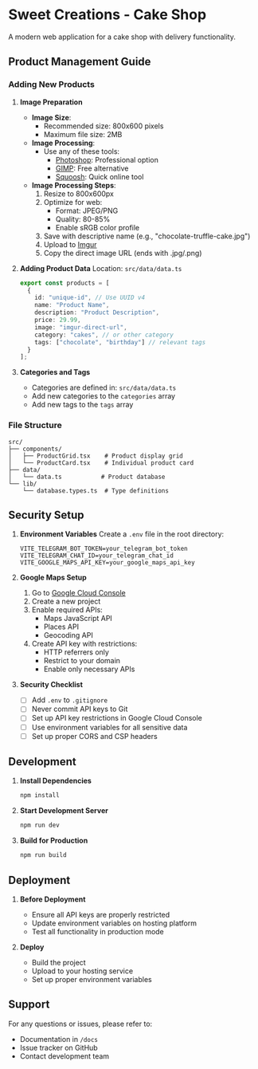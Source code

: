 # Sweet Creations - Cake Shop

A modern web application for a cake shop with delivery functionality.

## Product Management Guide

### Adding New Products

1. **Image Preparation**
   - **Image Size**: 
     - Recommended size: 800x600 pixels
     - Maximum file size: 2MB
   - **Image Processing**:
     - Use any of these tools:
       - [Photoshop](https://www.adobe.com/products/photoshop.html): Professional option
       - [GIMP](https://www.gimp.org/): Free alternative
       - [Squoosh](https://squoosh.app/): Quick online tool
   - **Image Processing Steps**:
     1. Resize to 800x600px
     2. Optimize for web:
        - Format: JPEG/PNG
        - Quality: 80-85%
        - Enable sRGB color profile
     3. Save with descriptive name (e.g., "chocolate-truffle-cake.jpg")
     4. Upload to [Imgur](https://imgur.com/)
     5. Copy the direct image URL (ends with .jpg/.png)

2. **Adding Product Data**
   Location: `src/data/data.ts`
   ```typescript
   export const products = [
     {
       id: "unique-id", // Use UUID v4
       name: "Product Name",
       description: "Product Description",
       price: 29.99,
       image: "imgur-direct-url",
       category: "cakes", // or other category
       tags: ["chocolate", "birthday"] // relevant tags
     }
   ];
   ```

3. **Categories and Tags**
   - Categories are defined in: `src/data/data.ts`
   - Add new categories to the `categories` array
   - Add new tags to the `tags` array

### File Structure
```
src/
├── components/
│   ├── ProductGrid.tsx    # Product display grid
│   └── ProductCard.tsx    # Individual product card
├── data/
│   └── data.ts           # Product database
└── lib/
    └── database.types.ts  # Type definitions
```

## Security Setup

1. **Environment Variables**
   Create a `.env` file in the root directory:
   ```
   VITE_TELEGRAM_BOT_TOKEN=your_telegram_bot_token
   VITE_TELEGRAM_CHAT_ID=your_telegram_chat_id
   VITE_GOOGLE_MAPS_API_KEY=your_google_maps_api_key
   ```

2. **Google Maps Setup**
   1. Go to [Google Cloud Console](https://console.cloud.google.com/)
   2. Create a new project
   3. Enable required APIs:
      - Maps JavaScript API
      - Places API
      - Geocoding API
   4. Create API key with restrictions:
      - HTTP referrers only
      - Restrict to your domain
      - Enable only necessary APIs

3. **Security Checklist**
   - [ ] Add `.env` to `.gitignore`
   - [ ] Never commit API keys to Git
   - [ ] Set up API key restrictions in Google Cloud Console
   - [ ] Use environment variables for all sensitive data
   - [ ] Set up proper CORS and CSP headers

## Development

1. **Install Dependencies**
   ```bash
   npm install
   ```

2. **Start Development Server**
   ```bash
   npm run dev
   ```

3. **Build for Production**
   ```bash
   npm run build
   ```

## Deployment

1. **Before Deployment**
   - Ensure all API keys are properly restricted
   - Update environment variables on hosting platform
   - Test all functionality in production mode

2. **Deploy**
   - Build the project
   - Upload to your hosting service
   - Set up proper environment variables

## Support

For any questions or issues, please refer to:
- Documentation in `/docs`
- Issue tracker on GitHub
- Contact development team
